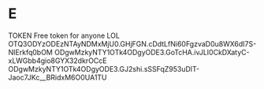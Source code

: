# E
TOKEN
Free token for anyone LOL 
OTQ3ODYzODEzNTAyNDMxMjU0.GHjFGN.cDdtLfNi60FgzvaD0u8WX6dI7S-NIErkfq0bOM
ODgwMzkyNTY1OTk4ODgyODE3.GoTcHA.ivJLI0CkDXatyC-xLWGbb4gio8GYX32dkrOCcE
ODgwMzkyNTY1OTk4ODgyODE3.GJ2shi.sSSFqZ953uDlT-Jaoc7JKc__BRidxM6O0UA1TU
